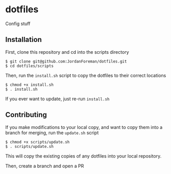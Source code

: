 dotfiles
========

Config stuff

## Installation

First, clone this repository and cd into the scripts directory

```
$ git clone git@github.com:JordanForeman/dotfiles.git
$ cd dotfiles/scripts
```

Then, run the `install.sh` script to copy the dotfiles to their correct locations

```
$ chmod +x install.sh
$ . install.sh
```

If you ever want to update, just re-run `install.sh`

## Contributing

If you make modifications to your local copy, and want to copy them into a branch for merging, run the `update.sh` script

```
$ chmod +x scripts/update.sh
$ . scripts/update.sh
```

This will copy the existing copies of any dotfiles into your local repository. 

Then, create a branch and open a PR


